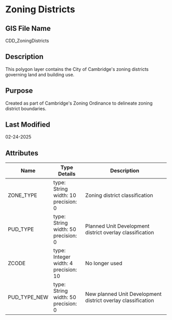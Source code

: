 # Zoning Districts
## GIS File Name
CDD_ZoningDistricts
## Description
<DIV STYLE="text-align:Left;"><DIV><DIV><P><SPAN>This polygon layer contains the City of Cambridge's zoning districts governing land and building use.</SPAN></P></DIV></DIV></DIV>

## Purpose
Created as part of Cambridge's Zoning Ordinance to delineate zoning district boundaries.
## Last Modified
02-24-2025
## Attributes
|Name|Type Details|Description|
|----|------------|-----------|
|ZONE_TYPE|type: String<br/>width: 10<br/>precision: 0|Zoning district classification|
|PUD_TYPE|type: String<br/>width: 50<br/>precision: 0|Planned Unit Development district overlay classification|
|ZCODE|type: Integer<br/>width: 4<br/>precision: 10|No longer used|
|PUD_TYPE_NEW|type: String<br/>width: 50<br/>precision: 0|New planned Unit Development district overlay classification|

